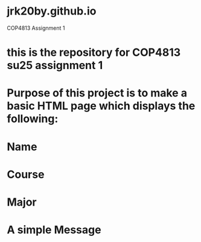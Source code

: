 # jrk20by.github.io
COP4813 Assignment 1

# this is the repository for COP4813 su25 assignment 1

# Purpose of this project is to make a basic HTML page which displays the following:

# Name
# Course
# Major
# A simple Message
